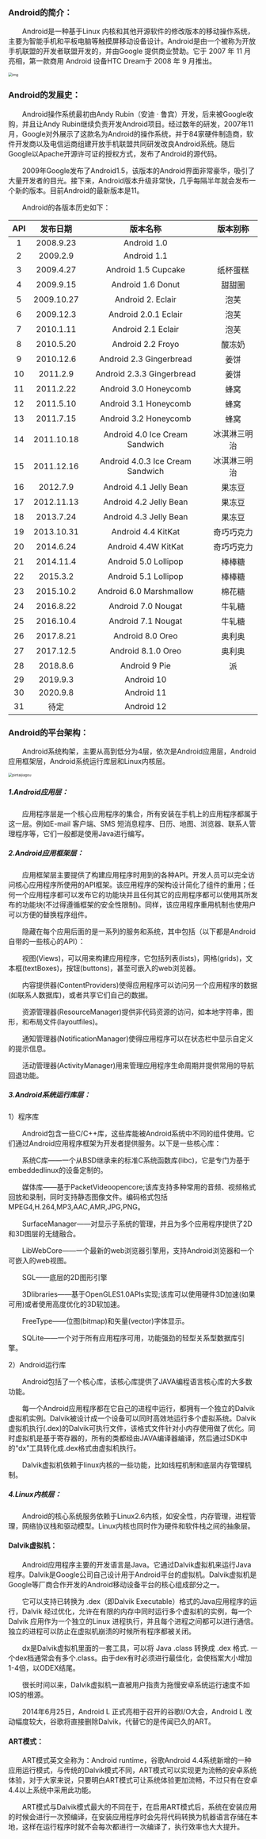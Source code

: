 ### Android的简介：

　　Android是一种基于Linux 内核和其他开源软件的修改版本的移动操作系统，主要为智能手机和平板电脑等触摸屏移动设备设计。Android是由一个被称为开放手机联盟的开发者联盟开发的，并由Google 提供商业赞助。它于 2007 年 11 月亮相，第一款商用 Android 设备HTC Dream于 2008 年 9 月推出。

<img src="https://github.com/laiyio/laiyii.com/blob/main/Android%E5%BC%80%E5%8F%91/Android%E5%BC%80%E5%8F%91%E7%9A%84%E7%AE%80%E4%BB%8B/Android.png" alt="img" style="zoom:50%;" />

### Android的发展史：

　　Android操作系统最初由Andy Rubin（安迪 · 鲁宾）开发，后来被Google收购，并且让Andy Rubin继续负责开发Android项目。经过数年的研发，2007年11月，Google对外展示了这款名为Android的操作系统，并于84家硬件制造商，软件开发商以及电信运商组建开放手机联盟共同研发改良Android系统。随后Google以Apache开源许可证的授权方式，发布了Android的源代码。

　　2009年Google发布了Android1.5，该版本的Android界面非常豪华，吸引了大量开发者的目光。接下来，Android版本升级非常快，几乎每隔半年就会发布一个新的版本。目前Android的最新版本是11。

　　Android的各版本历史如下：

| API  |  发布日期  |             版本名称             |   版本别称   |
| :--: | :--------: | :------------------------------: | :----------: |
|  1   | 2008.9.23  |           Android 1.0            |              |
|  2   |  2009.2.9  |           Android 1.1            |              |
|  3   | 2009.4.27  |       Android 1.5 Cupcake        |   纸杯蛋糕   |
|  4   | 2009.9.15  |        Android 1.6 Donut         |    甜甜圈    |
|  5   | 2009.10.27 |        Android 2. Eclair         |     泡芙     |
|  6   | 2009.12.3  |       Android 2.0.1 Eclair       |     泡芙     |
|  7   | 2010.1.11  |        Android 2.1 Eclair        |     泡芙     |
|  8   | 2010.5.20  |        Android 2.2 Froyo         |    酸冻奶    |
|  9   | 2010.12.6  |     Android 2.3 Gingerbread      |     姜饼     |
|  10  |  2011.2.9  |    Android 2.3.3 Gingerbread     |     姜饼     |
|  11  | 2011.2.22  |      Android 3.0 Honeycomb       |     蜂窝     |
|  12  | 2011.5.10  |      Android 3.1 Honeycomb       |     蜂窝     |
|  13  | 2011.7.15  |      Android 3.2 Honeycomb       |     蜂窝     |
|  14  | 2011.10.18 |  Android 4.0 Ice Cream Sandwich  | 冰淇淋三明治 |
|  15  | 2011.12.16 | Android 4.0.3 Ice Cream Sandwich | 冰淇淋三明治 |
|  16  |  2012.7.9  |      Android 4.1 Jelly Bean      |    果冻豆    |
|  17  | 2012.11.13 |      Android 4.2 Jelly Bean      |    果冻豆    |
|  18  | 2013.7.24  |      Android 4.3 Jelly Bean      |    果冻豆    |
|  19  | 2013.10.31 |        Android 4.4 KitKat        |  奇巧巧克力  |
|  20  | 2014.6.24  |       Android 4.4W KitKat        |  奇巧巧克力  |
|  21  | 2014.11.4  |       Android 5.0 Lollipop       |    棒棒糖    |
|  22  |  2015.3.2  |       Android 5.1 Lollipop       |    棒棒糖    |
|  23  | 2015.10.2  |     Android 6.0 Marshmallow      |    棉花糖    |
|  24  | 2016.8.22  |        Android 7.0 Nougat        |    牛轧糖    |
|  25  | 2016.10.4  |        Android 7.1 Nougat        |    牛轧糖    |
|  26  | 2017.8.21  |         Android 8.0 Oreo         |    奥利奥    |
|  27  | 2017.12.5  |        Android 8.1.0 Oreo        |    奥利奥    |
|  28  |  2018.8.6  |          Android 9 Pie           |      派      |
|  29  |  2019.9.3  |            Android 10            |              |
|  30  |  2020.9.8  |            Android 11            |              |
|  31  |    待定    |            Android 12            |              |

### Android的平台架构：

　　Android系统构架，主要从高到低分为4层，依次是Android应用层，Android应用框架层，Android系统运行库层和Linux内核层。

<img src="https://github.com/laiyio/laiyii.com/blob/main/Android%E5%BC%80%E5%8F%91/Android%E5%BC%80%E5%8F%91%E7%9A%84%E7%AE%80%E4%BB%8B/pintaijiagou.png" alt="pintaijiagou" style="zoom:50%;" />

##### 1.Android应用层：

　　应用程序层是一个核心应用程序的集合，所有安装在手机上的应用程序都属于这一层。例如E-mail 客户端、SMS 短消息程序、日历、地图、浏览器、联系人管理程序等，它们一般都是使用Java进行编写。

##### 2.Android应用框架层：

　　应用框架层主要提供了构建应用程序时用到的各种API。开发人员可以完全访问核心应用程序所使用的API框架。该应用程序的架构设计简化了组件的重用；任何一个应用程序都可以发布它的功能块并且任何其它的应用程序都可以使用其所发布的功能块(不过得遵循框架的安全性限制)。同样，该应用程序重用机制也使用户可以方便的替换程序组件。

　　隐藏在每个应用后面的是一系列的服务和系统，其中包括（以下都是Android自带的一些核心的API）：

　　视图(Views)，可以用来构建应用程序，它包括列表(lists)，网格(grids)，文本框(textBoxes)，按钮(buttons)，甚至可嵌入的web浏览器。

　　内容提供器(ContentProviders)使得应用程序可以访问另一个应用程序的数据(如联系人数据库)，或者共享它们自己的数据。

　　资源管理器(ResourceManager)提供非代码资源的访问，如本地字符串，图形，和布局文件(layoutfiles)。

　　通知管理器(NotificationManager)使得应用程序可以在状态栏中显示自定义的提示信息。

　　活动管理器(ActivityManager)用来管理应用程序生命周期并提供常用的导航回退功能。

##### 3.Android系统运行库层：

1）程序库

　　Android包含一些C/C++库，这些库能被Android系统中不同的组件使用。它们通过Android应用程序框架为开发者提供服务。以下是一些核心库：

　　系统C库——一个从BSD继承来的标准C系统函数库(libc)，它是专门为基于embeddedlinux的设备定制的。

　　媒体库——基于PacketVideoopencore;该库支持多种常用的音频、视频格式回放和录制，同时支持静态图像文件。编码格式包括MPEG4,H.264,MP3,AAC,AMR,JPG,PNG。

　　SurfaceManager——对显示子系统的管理，并且为多个应用程序提供了2D和3D图层的无缝融合。

　　LibWebCore——一个最新的web浏览器引擎用，支持Android浏览器和一个可嵌入的web视图。

　　SGL——底层的2D图形引擎

　　3Dlibraries——基于OpenGLES1.0APIs实现;该库可以使用硬件3D加速(如果可用)或者使用高度优化的3D软加速。

　　FreeType——位图(bitmap)和矢量(vector)字体显示。

　　SQLite——一个对于所有应用程序可用，功能强劲的轻型关系型数据库引擎。

2）Android运行库

　　Android包括了一个核心库，该核心库提供了JAVA编程语言核心库的大多数功能。

　　每一个Android应用程序都在它自己的进程中运行，都拥有一个独立的Dalvik虚拟机实例。Dalvik被设计成一个设备可以同时高效地运行多个虚拟系统。Dalvik虚拟机执行(.dex)的Dalvik可执行文件，该格式文件针对小内存使用做了优化。同时虚拟机是基于寄存器的，所有的类都经由JAVA编译器编译，然后通过SDK中的“dx”工具转化成.dex格式由虚拟机执行。

　　Dalvik虚拟机依赖于linux内核的一些功能，比如线程机制和底层内存管理机制。

##### 4.Linux内核层：

　　Android的核心系统服务依赖于Linux2.6内核，如安全性，内存管理，进程管理，网络协议栈和驱动模型。Linux内核也同时作为硬件和软件栈之间的抽象层。 

#### Dalvik虚拟机：

　　Android应用程序主要的开发语言是Java。它通过Dalvik虚拟机来运行Java程序。Dalvik是Google公司自己设计用于Android平台的虚拟机。Dalvik虚拟机是Google等厂商合作开发的Android移动设备平台的核心组成部分之一。

　　它可以支持已转换为 .dex（即Dalvik Executable）格式的Java应用程序的运行，Dalvik 经过优化，允许在有限的内存中同时运行多个虚拟机的实例，每一个Dalvik 应用作为一个独立的Linux 进程执行，并且每个进程之间都可以进行通信。独立的进程可以防止在虚拟机崩溃的时候所有程序都被关闭。

　　dx是Dalvik虚拟机里面的一套工具，可以将 Java .class 转换成 .dex 格式. 一个dex档通常会有多个.class。由于dex有时必须进行最佳化，会使档案大小增加1-4倍，以ODEX结尾。

　　很长时间以来，Dalvik虚拟机一直被用户指责为拖慢安卓系统运行速度不如IOS的根源。

　　2014年6月25日，Android L 正式亮相于召开的谷歌I/O大会，Android L 改动幅度较大，谷歌将直接删除Dalvik，代替它的是传闻已久的ART。

#### ART模式：

　　ART模式英文全称为：Android runtime，谷歌Android 4.4系统新增的一种应用运行模式，与传统的Dalvik模式不同，ART模式可以实现更为流畅的安卓系统体验，对于大家来说，只要明白ART模式可让系统体验更加流畅，不过只有在安卓4.4以上系统中采用此功能。

　　ART模式与Dalvik模式最大的不同在于，在启用ART模式后，系统在安装应用的时候会进行一次预编译，在安装应用程序时会先将代码转换为机器语言存储在本地，这样在运行程序时就不会每次都进行一次编译了，执行效率也大大提升。